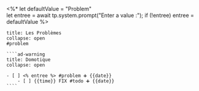  <%*
let defaultValue = "Problem"  
let entree = await tp.system.prompt("Enter a value :");
if (!entree) entree = defaultValue
%>
`````ad-danger
title: Les Problèmes
collapse: open
#problem

````ad-warning
title: Domotique
collapse: open

- [ ] <% entree %> #problem ➕ {{date}}  
	- [ ] {{time}} FIX #todo ➕ {{date}}  
````

`````
